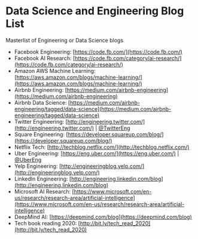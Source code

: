 # Data Science and Engineering Blog List
Masterlist of Engineering or Data Science blogs

* Facebook Engineering: [https://code.fb.com/](https://code.fb.com/)
* Facebook AI Research: [https://code.fb.com/category/ai-research/](https://code.fb.com/category/ai-research/)
* Amazon AWS Machine Learning: [https://aws.amazon.com/blogs/machine-learning/](https://aws.amazon.com/blogs/machine-learning/)
* Airbnb Engineering: [https://medium.com/airbnb-engineering](https://medium.com/airbnb-engineering)
* Airbnb Data Science: [https://medium.com/airbnb-engineering/tagged/data-science](https://medium.com/airbnb-engineering/tagged/data-science)
* Twitter Engineering: [http://engineering.twitter.com/](http://engineering.twitter.com/) | [@TwitterEng](https://twitter.com/twittereng)
* Square Engineering: [https://developer.squareup.com/blog/](https://developer.squareup.com/blog/)
* Netflix Tech: [http://techblog.netflix.com/](http://techblog.netflix.com/)
* Uber Engineering: [https://eng.uber.com/](https://eng.uber.com/) | [@UberEng](https://twitter.com/UberEng)
* Yelp Engineering: [http://engineeringblog.yelp.com/](http://engineeringblog.yelp.com/)
* LinkedIn Engineering: [http://engineering.linkedin.com/blog](http://engineering.linkedin.com/blog)
* Microsoft AI Research: [https://www.microsoft.com/en-us/research/research-area/artificial-intelligence](https://www.microsoft.com/en-us/research/research-area/artificial-intelligence)
* DeepMind AI: [https://deepmind.com/blog](https://deepmind.com/blog)
* Tech book reading 2020: [http://bit.ly/tech_read_2020](http://bit.ly/tech_read_2020)
